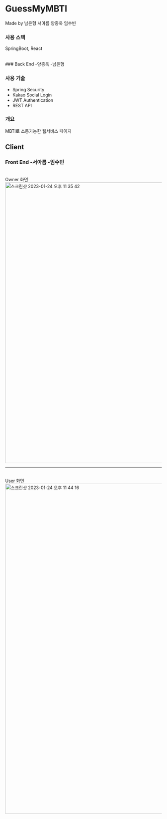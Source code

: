 # GuessMyMBTI

Made by 남윤형 서아름 양종욱 임수빈

### 사용 스택

SpringBoot, React

<br/>
### Back End -양종욱 -남윤형

### 사용 기술
- Spring Security
- Kakao Social Login
- JWT Authentication
- REST API 


### 개요
MBTI로 소통가능한 웹서비스 페이지


## Client
### Front End -서아름 -임수빈

<br>
Owner 화면
<img width="900" alt="스크린샷 2023-01-24 오후 11 35 42" src="https://user-images.githubusercontent.com/67284987/214324108-eb29ff5e-f705-43f9-980b-20506b79656e.png">
<br>

---

<br>
User 화면
<img width="1058" alt="스크린샷 2023-01-24 오후 11 44 16" src="https://user-images.githubusercontent.com/67284987/214324953-f7ce7475-a75d-49a4-8830-32abc833bbd2.png">
<br/>

